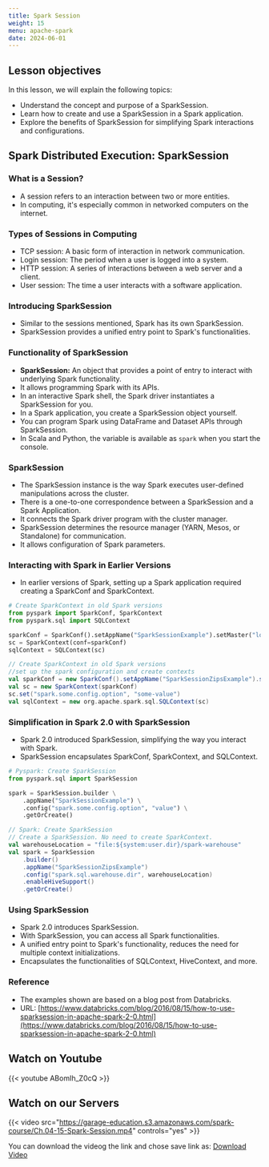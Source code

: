 ```yaml
---
title: Spark Session
weight: 15
menu: apache-spark
date: 2024-06-01
---
```


## Lesson objectives

In this lesson, we will explain the following topics:
- Understand the concept and purpose of a SparkSession.
- Learn how to create and use a SparkSession in a Spark application.
- Explore the benefits of SparkSession for simplifying Spark interactions and configurations.

## Spark Distributed Execution: SparkSession

### What is a Session?

- A session refers to an interaction between two or more entities.
- In computing, it's especially common in networked computers on the internet.

### Types of Sessions in Computing

- TCP session: A basic form of interaction in network communication.
- Login session: The period when a user is logged into a system.
- HTTP session: A series of interactions between a web server and a client.
- User session: The time a user interacts with a software application.

### Introducing SparkSession

- Similar to the sessions mentioned, Spark has its own SparkSession.
- SparkSession provides a unified entry point to Spark's functionalities.

### Functionality of SparkSession

- **SparkSession:** An object that provides a point of entry to interact with underlying Spark functionality.
- It allows programming Spark with its APIs.
- In an interactive Spark shell, the Spark driver instantiates a SparkSession for you.
- In a Spark application, you create a SparkSession object yourself.
- You can program Spark using DataFrame and Dataset APIs through SparkSession.
- In Scala and Python, the variable is available as `spark` when you start the console.

### SparkSession

- The SparkSession instance is the way Spark executes user-defined manipulations across the cluster.
- There is a one-to-one correspondence between a SparkSession and a Spark Application.
- It connects the Spark driver program with the cluster manager.
- SparkSession determines the resource manager (YARN, Mesos, or Standalone) for communication.
- It allows configuration of Spark parameters.

### Interacting with Spark in Earlier Versions

- In earlier versions of Spark, setting up a Spark application required creating a SparkConf and SparkContext.

```python
# Create SparkContext in old Spark versions
from pyspark import SparkConf, SparkContext
from pyspark.sql import SQLContext

sparkConf = SparkConf().setAppName("SparkSessionExample").setMaster("local")
sc = SparkContext(conf=sparkConf)
sqlContext = SQLContext(sc)
```

```scala
// Create SparkContext in old Spark versions
//set up the spark configuration and create contexts
val sparkConf = new SparkConf().setAppName("SparkSessionZipsExample").setMaster("local")
val sc = new SparkContext(sparkConf)
sc.set("spark.some.config.option", "some-value")
val sqlContext = new org.apache.spark.sql.SQLContext(sc)
```

### Simplification in Spark 2.0 with SparkSession

- Spark 2.0 introduced SparkSession, simplifying the way you interact with Spark.
- SparkSession encapsulates SparkConf, SparkContext, and SQLContext.

```python
# Pyspark: Create SparkSession
from pyspark.sql import SparkSession

spark = SparkSession.builder \
    .appName("SparkSessionExample") \
    .config("spark.some.config.option", "value") \
    .getOrCreate()
```

```scala
// Spark: Create SparkSession
// Create a SparkSession. No need to create SparkContext.
val warehouseLocation = "file:${system:user.dir}/spark-warehouse"
val spark = SparkSession
    .builder()
    .appName("SparkSessionZipsExample")
    .config("spark.sql.warehouse.dir", warehouseLocation)
    .enableHiveSupport()
    .getOrCreate()
```

### Using SparkSession

- Spark 2.0 introduces SparkSession.
- With SparkSession, you can access all Spark functionalities.
- A unified entry point to Spark's functionality, reduces the need for multiple context initializations.
- Encapsulates the functionalities of SQLContext, HiveContext, and more.

### Reference

- The examples shown are based on a blog post from Databricks.
- URL: [https://www.databricks.com/blog/2016/08/15/how-to-use-sparksession-in-apache-spark-2-0.html](https://www.databricks.com/blog/2016/08/15/how-to-use-sparksession-in-apache-spark-2-0.html)

## Watch on Youtube

{{< youtube ABomIh_Z0cQ >}}

## Watch on our Servers

{{< video src="https://garage-education.s3.amazonaws.com/spark-course/Ch.04-15-Spark-Session.mp4" controls="yes" >}}

You can download the videog the link and chose save link as: [Download Video](https://garage-education.s3.amazonaws.com/spark-course/Ch.04-15-Spark-Session.mp4)
